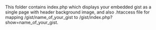 This folder contains index.php which displays your embedded gist as a single page with header background image, and also .htaccess file for mapping /gist/name_of_your_gist to /gist/index.php?show=name_of_your_gist.
